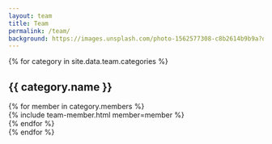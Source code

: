 ```yaml
---
layout: team
title: Team
permalink: /team/
background: https://images.unsplash.com/photo-1562577308-c8b2614b9b9a?q=80&w=1000&auto=format&fit=crop&ixlib=rb-4.0.3&ixid=M3wxMjA3fDB8MHxwaG90by1wYWdlfHx8fGVufDB8fHx8fA%3D%3D
---
```

{% for category in site.data.team.categories %}
  <h2>{{ category.name }}</h2>
  <div class="row">
    {% for member in category.members %}
      <div class="col-lg-4 col-sm-6">
        {% include team-member.html member=member %}
      </div>
    {% endfor %}
  </div>
{% endfor %}
